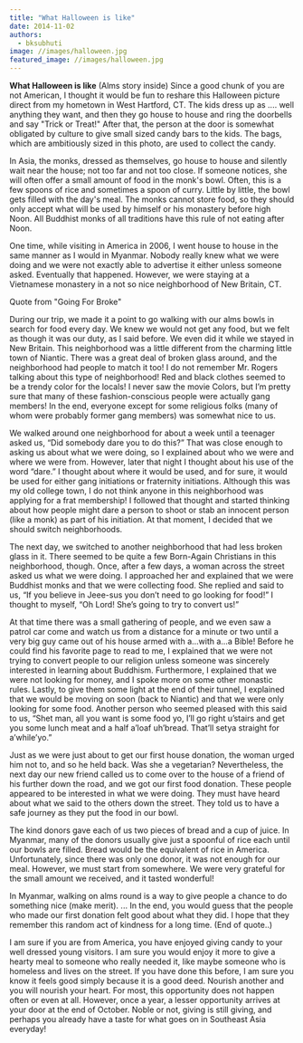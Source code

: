 ```yaml
---
title: "What Halloween is like"
date: 2014-11-02
authors: 
  - bksubhuti
image: //images/halloween.jpg
featured_image: //images/halloween.jpg
---
```


**What Halloween is like** (Alms story inside) Since a good chunk of you are not American, I thought it would be fun to reshare this Halloween picture direct from my hometown in West Hartford, CT. The kids dress up as .... well anything they want, and then they go house to house and ring the doorbells and say "Trick or Treat!" After that, the person at the door is somewhat obligated by culture to give small sized candy bars to the kids. The bags, which are ambitiously sized in this photo, are used to collect the candy.

In Asia, the monks, dressed as themselves, go house to house and silently wait near the house; not too far and not too close. If someone notices, she will often offer a small amount of food in the monk's bowl. Often, this is a few spoons of rice and sometimes a spoon of curry. Little by little, the bowl gets filled with the day's meal. The monks cannot store food, so they should only accept what will be used by himself or his monastery before high Noon. All Buddhist monks of all traditions have this rule of not eating after Noon.

One time, while visiting in America in 2006, I went house to house in the same manner as I would in Myanmar. Nobody really knew what we were doing and we were not exactly able to advertise it either unless someone asked. Eventually that happened. However, we were staying at a Vietnamese monastery in a not so nice neighborhood of New Britain, CT.

Quote from "Going For Broke"

During our trip, we made it a point to go walking with our alms bowls in search for food every day. We knew we would not get any food, but we felt as though it was our duty, as I said before. We even did it while we stayed in New Britain. This neighborhood was a little different from the charming little town of Niantic. There was a great deal of broken glass around, and the neighborhood had people to match it too! I do not remember Mr. Rogers talking about this type of neighborhood! Red and black clothes seemed to be a trendy color for the locals! I never saw the movie Colors, but I’m pretty sure that many of these fashion-conscious people were actually gang members! In the end, everyone except for some religious folks (many of whom were probably former gang members) was somewhat nice to us.

We walked around one neighborhood for about a week until a teenager asked us, “Did somebody dare you to do this?” That was close enough to asking us about what we were doing, so I explained about who we were and where we were from. However, later that night I thought about his use of the word “dare.” I thought about where it would be used, and for sure, it would be used for either gang initiations or fraternity initiations. Although this was my old college town, I do not think anyone in this neighborhood was applying for a frat membership! I followed that thought and started thinking about how people might dare a person to shoot or stab an innocent person (like a monk) as part of his initiation. At that moment, I decided that we should switch neighborhoods.

The next day, we switched to another neighborhood that had less broken glass in it. There seemed to be quite a few Born-Again Christians in this neighborhood, though. Once, after a few days, a woman across the street asked us what we were doing. I approached her and explained that we were Buddhist monks and that we were collecting food. She replied and said to us, “If you believe in Jeee-sus you don’t need to go looking for food!” I thought to myself, “Oh Lord! She’s going to try to convert us!”

At that time there was a small gathering of people, and we even saw a patrol car come and watch us from a distance for a minute or two until a very big guy came out of his house armed with a…with a…a Bible! Before he could find his favorite page to read to me, I explained that we were not trying to convert people to our religion unless someone was sincerely interested in learning about Buddhism. Furthermore, I explained that we were not looking for money, and I spoke more on some other monastic rules. Lastly, to give them some light at the end of their tunnel, I explained that we would be moving on soon (back to Niantic) and that we were only looking for some food. Another person who seemed pleased with this said to us, “Shet man, all you want is some food yo, I’ll go right u’stairs and get you some lunch meat and a half a’loaf uh’bread. That’ll setya straight for a’while’yo.”

Just as we were just about to get our first house donation, the woman urged him not to, and so he held back. Was she a vegetarian? Nevertheless, the next day our new friend called us to come over to the house of a friend of his further down the road, and we got our first food donation. These people appeared to be interested in what we were doing. They must have heard about what we said to the others down the street. They told us to have a safe journey as they put the food in our bowl.

The kind donors gave each of us two pieces of bread and a cup of juice. In Myanmar, many of the donors usually give just a spoonful of rice each until our bowls are filled. Bread would be the equivalent of rice in America. Unfortunately, since there was only one donor, it was not enough for our meal. However, we must start from somewhere. We were very grateful for the small amount we received, and it tasted wonderful!

In Myanmar, walking on alms round is a way to give people a chance to do something nice (make merit). ... In the end, you would guess that the people who made our first donation felt good about what they did. I hope that they remember this random act of kindness for a long time. (End of quote..)

I am sure if you are from America, you have enjoyed giving candy to your well dressed young visitors. I am sure you would enjoy it more to give a hearty meal to someone who really needed it, like maybe someone who is homeless and lives on the street. If you have done this before, I am sure you know it feels good simply because it is a good deed. Nourish another and you will nourish your heart. For most, this opportunity does not happen often or even at all. However, once a year, a lesser opportunity arrives at your door at the end of October. Noble or not, giving is still giving, and perhaps you already have a taste for what goes on in Southeast Asia everyday!
